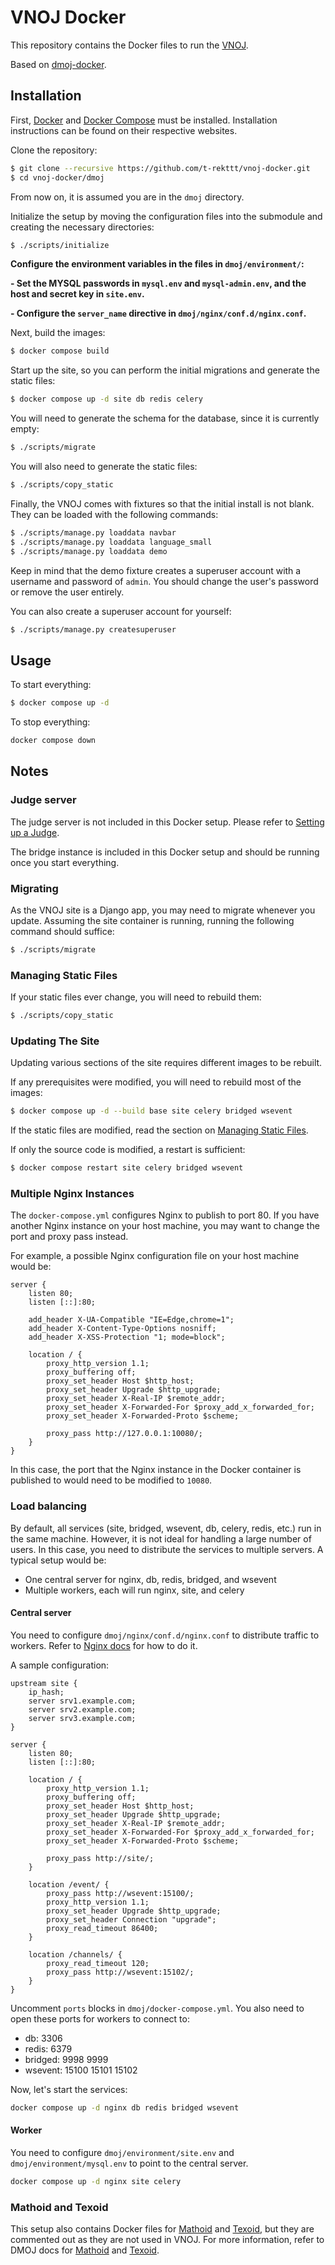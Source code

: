 # VNOJ Docker

This repository contains the Docker files to run the [VNOJ](https://github.com/t-rekttt/OJ).

Based on [dmoj-docker](https://github.com/Ninjaclasher/dmoj-docker).

## Installation

First, [Docker](https://www.docker.com/) and [Docker Compose](https://docs.docker.com/compose/) must be installed. Installation instructions can be found on their respective websites.

Clone the repository:

```sh
$ git clone --recursive https://github.com/t-rekttt/vnoj-docker.git
$ cd vnoj-docker/dmoj
```

From now on, it is assumed you are in the `dmoj` directory.

Initialize the setup by moving the configuration files into the submodule and creating the necessary directories:

```sh
$ ./scripts/initialize
```
**Configure the environment variables in the files in `dmoj/environment/`:**

**- Set the MYSQL passwords in `mysql.env` and `mysql-admin.env`, and the host and secret key in `site.env`.**

**- Configure the `server_name` directive in `dmoj/nginx/conf.d/nginx.conf`.**


Next, build the images:

```sh
$ docker compose build
```

Start up the site, so you can perform the initial migrations and generate the static files:

```sh
$ docker compose up -d site db redis celery
```

You will need to generate the schema for the database, since it is currently empty:

```sh
$ ./scripts/migrate
```

You will also need to generate the static files:

```sh
$ ./scripts/copy_static
```

Finally, the VNOJ comes with fixtures so that the initial install is not blank. They can be loaded with the following commands:

```sh
$ ./scripts/manage.py loaddata navbar
$ ./scripts/manage.py loaddata language_small
$ ./scripts/manage.py loaddata demo
```

Keep in mind that the demo fixture creates a superuser account with a username and password of `admin`. You should change the user's password or remove the user entirely.

You can also create a superuser account for yourself:

```sh
$ ./scripts/manage.py createsuperuser
```

## Usage

To start everything:

```sh
$ docker compose up -d
```

To stop everything:

```sh
docker compose down
```

## Notes

### Judge server

The judge server is not included in this Docker setup. Please refer to [Setting up a Judge](https://vnoi-admin.github.io/vnoj-docs/#/judge/setting_up_a_judge).

The bridge instance is included in this Docker setup and should be running once you start everything.

### Migrating

As the VNOJ site is a Django app, you may need to migrate whenever you update. Assuming the site container is running, running the following command should suffice:

```sh
$ ./scripts/migrate
```

### Managing Static Files

If your static files ever change, you will need to rebuild them:

```sh
$ ./scripts/copy_static
```

### Updating The Site

Updating various sections of the site requires different images to be rebuilt.

If any prerequisites were modified, you will need to rebuild most of the images:

```sh
$ docker compose up -d --build base site celery bridged wsevent
```

If the static files are modified, read the section on [Managing Static Files](#managing-static-files).

If only the source code is modified, a restart is sufficient:

```sh
$ docker compose restart site celery bridged wsevent
```

### Multiple Nginx Instances

The `docker-compose.yml` configures Nginx to publish to port 80. If you have another Nginx instance on your host machine, you may want to change the port and proxy pass instead.

For example, a possible Nginx configuration file on your host machine would be:

```
server {
    listen 80;
    listen [::]:80;

    add_header X-UA-Compatible "IE=Edge,chrome=1";
    add_header X-Content-Type-Options nosniff;
    add_header X-XSS-Protection "1; mode=block";

    location / {
        proxy_http_version 1.1;
        proxy_buffering off;
        proxy_set_header Host $http_host;
        proxy_set_header Upgrade $http_upgrade;
        proxy_set_header X-Real-IP $remote_addr;
        proxy_set_header X-Forwarded-For $proxy_add_x_forwarded_for;
        proxy_set_header X-Forwarded-Proto $scheme;

        proxy_pass http://127.0.0.1:10080/;
    }
}
```

In this case, the port that the Nginx instance in the Docker container is published to would need to be modified to `10080`.

### Load balancing

By default, all services (site, bridged, wsevent, db, celery, redis, etc.) run in the same machine. However, it is not ideal for handling a large number of users. In this case, you need to distribute the services to multiple servers. A typical setup would be:

- One central server for nginx, db, redis, bridged, and wsevent
- Multiple workers, each will run nginx, site, and celery

#### Central server

You need to configure `dmoj/nginx/conf.d/nginx.conf` to distribute traffic to workers. Refer to [Nginx docs](https://docs.nginx.com/nginx/admin-guide/load-balancer/http-load-balancer/) for how to do it.

A sample configuration:

```
upstream site {
    ip_hash;
    server srv1.example.com;
    server srv2.example.com;
    server srv3.example.com;
}

server {
    listen 80;
    listen [::]:80;

    location / {
        proxy_http_version 1.1;
        proxy_buffering off;
        proxy_set_header Host $http_host;
        proxy_set_header Upgrade $http_upgrade;
        proxy_set_header X-Real-IP $remote_addr;
        proxy_set_header X-Forwarded-For $proxy_add_x_forwarded_for;
        proxy_set_header X-Forwarded-Proto $scheme;

        proxy_pass http://site/;
    }

    location /event/ {
        proxy_pass http://wsevent:15100/;
        proxy_http_version 1.1;
        proxy_set_header Upgrade $http_upgrade;
        proxy_set_header Connection "upgrade";
        proxy_read_timeout 86400;
    }

    location /channels/ {
        proxy_read_timeout 120;
        proxy_pass http://wsevent:15102/;
    }
}
```

Uncomment `ports` blocks in `dmoj/docker-compose.yml`. You also need to open these ports for workers to connect to:

- db: 3306
- redis: 6379
- bridged: 9998 9999
- wsevent: 15100 15101 15102

Now, let's start the services:

```sh
docker compose up -d nginx db redis bridged wsevent
```

#### Worker

You need to configure `dmoj/environment/site.env` and `dmoj/environment/mysql.env` to point to the central server.

```sh
docker compose up -d nginx site celery
```

### Mathoid and Texoid

This setup also contains Docker files for [Mathoid](https://github.com/wikimedia/mathoid) and [Texoid](https://github.com/DMOJ/texoid), but they are commented out as they are not used in VNOJ. For more information, refer to DMOJ docs for [Mathoid](https://docs.dmoj.ca/#/site/mathoid) and [Texoid](https://docs.dmoj.ca/#/site/texoid).
